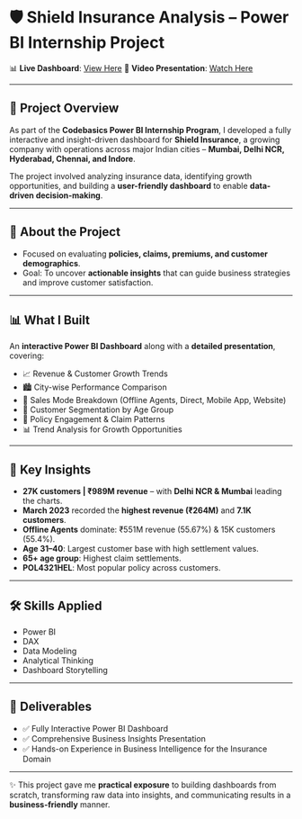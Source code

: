 # 🛡️ Shield Insurance Analysis – Power BI Internship Project  

📊 **Live Dashboard**: [View Here](https://app.powerbi.com/view?r=eyJrIjoiM2EwNTllOWItM2UzZS00YTM3LTljZmMtNTA2NjlmZDgzODRmIiwidCI6ImM2ZTU0OWIzLTVmNDUtNDAzMi1hYWU5LWQ0MjQ0ZGM1YjJjNCJ9)
🎥 **Video Presentation**: [Watch Here](https://www.linkedin.com/feed/update/urn:li:activity:7360289646422933505/)  

---

## 🚀 Project Overview  
As part of the **Codebasics Power BI Internship Program**, I developed a fully interactive and insight-driven dashboard for **Shield Insurance**, a growing company with operations across major Indian cities – **Mumbai, Delhi NCR, Hyderabad, Chennai, and Indore**.  

The project involved analyzing insurance data, identifying growth opportunities, and building a **user-friendly dashboard** to enable **data-driven decision-making**.  

---

## 📑 About the Project  
- Focused on evaluating **policies, claims, premiums, and customer demographics**.  
- Goal: To uncover **actionable insights** that can guide business strategies and improve customer satisfaction.  

---

## 📊 What I Built  
An **interactive Power BI Dashboard** along with a **detailed presentation**, covering:  
- 📈 Revenue & Customer Growth Trends  
- 🏙️ City-wise Performance Comparison  
- 🔗 Sales Mode Breakdown (Offline Agents, Direct, Mobile App, Website)  
- 👥 Customer Segmentation by Age Group  
- 📄 Policy Engagement & Claim Patterns  
- 📊 Trend Analysis for Growth Opportunities  

---

## 🎯 Key Insights  
- **27K customers | ₹989M revenue** – with **Delhi NCR & Mumbai** leading the charts.  
- **March 2023** recorded the **highest revenue (₹264M)** and **7.1K customers**.  
- **Offline Agents** dominate: ₹551M revenue (55.67%) & 15K customers (55.4%).  
- **Age 31–40**: Largest customer base with high settlement values.  
- **65+ age group**: Highest claim settlements.  
- **POL4321HEL**: Most popular policy across customers.  

---

## 🛠 Skills Applied  
- Power BI  
- DAX  
- Data Modeling  
- Analytical Thinking  
- Dashboard Storytelling  

---

## 📌 Deliverables  
- ✅ Fully Interactive Power BI Dashboard  
- ✅ Comprehensive Business Insights Presentation  
- ✅ Hands-on Experience in Business Intelligence for the Insurance Domain  

---

✨ This project gave me **practical exposure** to building dashboards from scratch, transforming raw data into insights, and communicating results in a **business-friendly** manner.  
